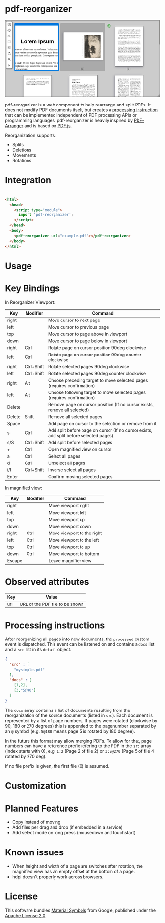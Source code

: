 # pdf-reorganizer

![pdf-reorganizer](demo/pdf-reorganizer.png)

pdf-reorganizer is a web component to help rearrange and split PDFs.
It does not modify PDF documents itself, but creates a [processing instruction](#processing-instructions)
that can be implemented independent of PDF processing APIs or programming languages. 
pdf-reorganizer is heavily inspired by [PDF-Arranger](https://github.com/pdfarranger/pdfarranger)
and is based on [PDF.js](https://github.com/mozilla/pdf.js).

Reorganization supports:
- Splits
- Deletions
- Movements
- Rotations

# Integration

```html

<html>
  <head>
    <script type="module">
      import 'pdf-reorganizer';
    </script>
  </head>
  <body>
    <pdf-reorganizer url="example.pdf"></pdf-reorganizer>
  </body>
</html>
```

# Usage

# Key Bindings

In Reorganizer Viewport:

| Key    | Modifier   | Command |
|--------|------------|---------|
| right  |            | Move cursor to next page |
| left   |            | Move cursor to previous page |
| top    |            | Move cursor to page above in viewport |
| down   |            | Move cursor to page below in viewport |
| right  | Ctrl       | Rotate page on cursor position 90deg clockwise |
| left   | Ctrl       | Rotate page on cursor position 90deg counter clockwise |
| right  | Ctrl+Shift | Rotate selected pages 90deg clockwise |
| left   | Ctrl+Shift | Rotate selected pages 90deg counter clockwise |
| right  | Alt        | Choose preceding target to move selected pages (requires confirmation) |
| left   | Alt        | Choose following target to move selected pages (requires confirmation) |
| Delete |            | Remove page on cursor position (If no cursor exists, remove all selected) |
| Delete | Shift      | Remove all selected pages |
| Space  |            | Add page on cursor to the selection or remove from it |
| s      | Ctrl       | Add split before page on cursor (If no cursor exists, add split before selected pages) |
| s/S    | Ctrl+Shift | Add split before selected pages |
| +      | Ctrl       | Open magnified view on cursor |
| a      | Ctrl       | Select all pages |
| d      | Ctrl       | Unselect all pages |
| i/I    | Ctrl+Shift | Inverse select all pages |
| Enter  |            | Confirm moving selected pages |

In magnified view:

| Key    | Modifier   | Command |
|--------|------------|---------|
| right  |            | Move viewport right |
| left   |            | Move viewport left |
| top    |            | Move viewport up |
| down   |            | Move viewport down |
| right  | Ctrl       | Move viewport to the right |
| left   | Ctrl       | Move viewport to the left |
| top    | Ctrl       | Move viewport to up |
| down   | Ctrl       | Move viewport to bottom |
| Escape |            | Leave magnifier view |

# Observed attributes

| Key | Value |
|-----|-------|
| url | URL of the PDF file to be shown |

# Processing instructions

After reorganizing all pages into new documents, the `processed` custom event is dispatched.
This event can be listened on and contains a `docs` list and a `src` list in its `detail`
object.

```json
{
  "src" : [
    "mysimple.pdf"
  ],
  "docs" : [
    [1,2],
    [3,"5@90"]
  ]
}
```

The `docs` array contains a list of documents resulting from the reorganization of the
source documents (listed in `src`). Each document is represented by a list of page
numbers. If pages were rotated (clockwise by 90, 180 or 270 degrees) this is appended to the pagenumber
separated by an `@` symbol (e.g. `5@180` means page 5 is rotated by 180 degree).

In the future this format may allow merging PDFs. To allow for that,
page numbers can have a reference prefix refering to the PDF in the `src`
array (index starts with 0), e.g. `1:2` (Page 2 of file 2) or `3:5@270`
(Page 5 of file 4 rotated by 270 deg).

If no file prefix is given, the first file (0) is assumed.

# Customization

# Planned Features
- Copy instead of moving
- Add files per drag and drop (if embedded in a service)
- Add select mode on long press (mousedown and touchstart)

# Known issues
- When height and width of a page are switches after rotation,
  the magnified view has an empty offset at the bottom of a page.
- hdpi doesn't properly work across browsers.

# License

This software bundles [Material Symbols](https://fonts.google.com/icons) from Google, published under the [Apache License 2.0](https://www.apache.org/licenses/LICENSE-2.0.html).
